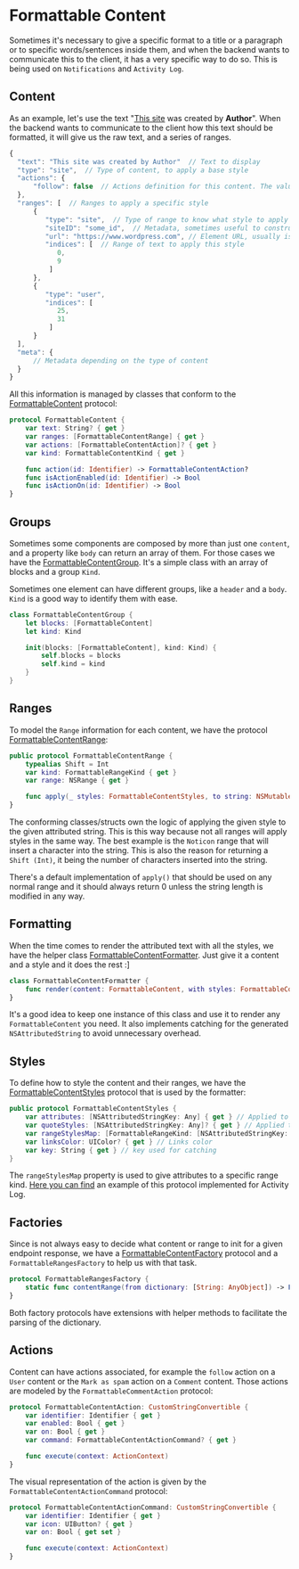 # Formattable Content 

Sometimes it's necessary to give a specific format to a title or a paragraph or to specific words/sentences inside them, and when the backend wants to communicate this to the client, it has a very specific way to do so. This is being used on `Notifications` and `Activity Log`.

## Content

As an example, let's use the text "[This site](https://www.wordpress.com) was created by **Author**".
When the backend wants to communicate to the client how this text should be formatted, it will give us the raw text, and a series of ranges.

```javascript
{
  "text": "This site was created by Author"  // Text to display
  "type": "site",  // Type of content, to apply a base style
  "actions": {
      "follow": false  // Actions definition for this content. The value is the state (i.e: follow false -> not followed)
  },
  "ranges": [  // Ranges to apply a specific style
      {
         "type": "site",  // Type of range to know what style to apply
         "siteID": "some_id",  // Metadata, sometimes useful to construct a URL
         "url": "https://www.wordpress.com", // Element URL, usually is an external URL.
         "indices": [  // Range of text to apply this style
            0,
            9
          ]
      },
      {
         "type": "user",
         "indices": [
            25,
            31
          ]
      }
  ],
  "meta": {
      // Metadata depending on the type of content
  }
}
```

All this information is managed by classes that conform to the [FormattableContent](https://github.com/wordpress-mobile/WordPress-iOS/blob/69031b69b0a641b46479b6fb9c2af5e83c4310dd/WordPress/Classes/Utility/FormattableContent/FormattableContent.swift) protocol:

```swift
protocol FormattableContent {
    var text: String? { get }
    var ranges: [FormattableContentRange] { get }
    var actions: [FormattableContentAction]? { get }
    var kind: FormattableContentKind { get }

    func action(id: Identifier) -> FormattableContentAction?
    func isActionEnabled(id: Identifier) -> Bool
    func isActionOn(id: Identifier) -> Bool
}
```

## Groups

Sometimes some components are composed by more than just one `content`, and a property like `body` can return an array of them.
For those cases we have the [FormattableContentGroup](https://github.com/wordpress-mobile/WordPress-iOS/blob/69031b69b0a641b46479b6fb9c2af5e83c4310dd/WordPress/Classes/Utility/FormattableContent/FormattableContentGroup.swift). It's a simple class with an array of blocks and a group `Kind`.

Sometimes one element can have different groups, like a `header` and a `body`. `Kind` is a good way to identify them with ease.

```swift
class FormattableContentGroup {
    let blocks: [FormattableContent]
    let kind: Kind

    init(blocks: [FormattableContent], kind: Kind) {
        self.blocks = blocks
        self.kind = kind
    }
}
```

## Ranges

To model the `Range` information for each content, we have the protocol [FormattableContentRange](https://github.com/wordpress-mobile/WordPress-iOS/blob/69031b69b0a641b46479b6fb9c2af5e83c4310dd/WordPress/Classes/Utility/FormattableContent/FormattableContentRange.swift):
```swift
public protocol FormattableContentRange {
    typealias Shift = Int
    var kind: FormattableRangeKind { get }
    var range: NSRange { get }

    func apply(_ styles: FormattableContentStyles, to string: NSMutableAttributedString, withShift shift: Int) -> Shift
}
```

The conforming classes/structs own the logic of applying the given style to the given attributed string. This is this way because not all ranges will apply styles in the same way. The best example is the `Noticon` range that will insert a character into the string. This is also the reason for returning a `Shift (Int)`, it being the number of characters inserted into the string.

There's a default implementation of `apply()` that should be used on any normal range and it should always return 0 unless the string length is modified in any way.

## Formatting

When the time comes to render the attributed text with all the styles, we have the helper class [FormattableContentFormatter](https://github.com/wordpress-mobile/WordPress-iOS/blob/69031b69b0a641b46479b6fb9c2af5e83c4310dd/WordPress/Classes/Utility/FormattableContent/FormattableContentFormatter.swift). Just give it a content and a style and it does the rest :]

```swift
class FormattableContentFormatter {
    func render(content: FormattableContent, with styles: FormattableContentStyles) -> NSAttributedString
}
```

It's a good idea to keep one instance of this class and use it to render any `FormattableContent` you need. It also implements catching for the generated `NSAttributedString` to avoid unnecessary overhead.

## Styles

To define how to style the content and their ranges, we have the [FormattableContentStyles](https://github.com/wordpress-mobile/WordPress-iOS/blob/69031b69b0a641b46479b6fb9c2af5e83c4310dd/WordPress/Classes/Utility/FormattableContent/FormattableContentStyles.swift) protocol that is used by the formatter:

```swift
public protocol FormattableContentStyles {
    var attributes: [NSAttributedStringKey: Any] { get } // Applied to the whole content
    var quoteStyles: [NSAttributedStringKey: Any]? { get } // Applied to quotes
    var rangeStylesMap: [FormattableRangeKind: [NSAttributedStringKey: Any]]? { get } // map from ranges to attributes
    var linksColor: UIColor? { get } // Links color
    var key: String { get } // key used for catching
}
```
The `rangeStylesMap` property is used to give attributes to a specific range kind.
[Here you can find](https://github.com/wordpress-mobile/WordPress-iOS/blob/69031b69b0a641b46479b6fb9c2af5e83c4310dd/WordPress/Classes/ViewRelated/Activity/FormattableContent/ActivityContentStyles.swift) an example of this protocol implemented for Activity Log.

## Factories
Since is not always easy to decide what content or range to init for a given endpoint response, we have a [FormattableContentFactory](https://github.com/wordpress-mobile/WordPress-iOS/blob/69031b69b0a641b46479b6fb9c2af5e83c4310dd/WordPress/Classes/Utility/FormattableContent/FormattableContentFactory.swift) protocol and a `FormattableRangesFactory` to help us with that task.


```swift
protocol FormattableRangesFactory {
    static func contentRange(from dictionary: [String: AnyObject]) -> FormattableContentRange?
}
```
Both factory protocols have extensions with helper methods to facilitate the parsing of the dictionary.

## Actions

Content can have actions associated, for example the `follow` action on a `User` content or the `Mark as spam` action on a `Comment` content. Those actions are modeled by the `FormattableCommentAction` protocol:

```swift
protocol FormattableContentAction: CustomStringConvertible {
    var identifier: Identifier { get }
    var enabled: Bool { get }
    var on: Bool { get }
    var command: FormattableContentActionCommand? { get }

    func execute(context: ActionContext)
}
```

The visual representation of the action is given by the `FormattableContentActionCommand` protocol:

```swift
protocol FormattableContentActionCommand: CustomStringConvertible {
    var identifier: Identifier { get }
    var icon: UIButton? { get }
    var on: Bool { get set }

    func execute(context: ActionContext)
}
```